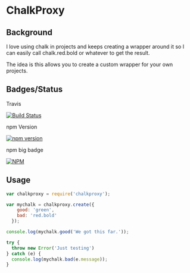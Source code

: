 
# ChalkProxy

## Background

I love using chalk in projects and keeps creating a wrapper around it so I can easily call chalk.red.bold or whatever to get the result.

The idea is this allows you to create a custom wrapper for your own projects.

## Badges/Status

Travis

[![Build Status](https://travis-ci.org/cbuteau/jsigs.svg?branch=master)](https://travis-ci.org/cbuteau/chalkproxy)

npm Version

[![npm version](http://img.shields.io/npm/v/chalkproxy.svg?style=flat)](https://npmjs.org/package/chalkproxy "View this project on npm")

npm big badge

[![NPM](https://nodei.co/npm/chalkproxy.png)](https://nodei.co/npm/chalkproxy/)


## Usage

```javascript
var chalkproxy = require('chalkproxy');

var mychalk = chalkproxy.create({
    good: 'green',
    bad: 'red.bold'
  });

console.log(mychalk.good('We got this far.'));

try {
  throw new Error('Just testing')
} catch (e) {
  console.log(mychalk.bad(e.message));
}

```
